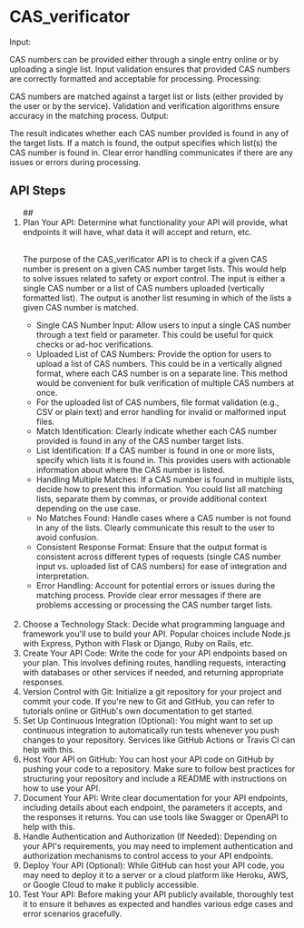 # CAS_verificator

Input:

CAS numbers can be provided either through a single entry online or by uploading a single list.
Input validation ensures that provided CAS numbers are correctly formatted and acceptable for processing.
Processing:

CAS numbers are matched against a target list or lists (either provided by the user or by the service).
Validation and verification algorithms ensure accuracy in the matching process.
Output:

The result indicates whether each CAS number provided is found in any of the target lists.
If a match is found, the output specifies which list(s) the CAS number is found in.
Clear error handling communicates if there are any issues or errors during processing.
## API Steps

<ol>
## <li>Plan Your API: Determine what functionality your API will provide, what endpoints it will have, what data it will accept and return, etc.
</li><br>

The purpose of the CAS_verificator API is to check if a given CAS number is present on a given CAS number target lists. This would help to solve issues related to safety or export control. The input is either a single CAS number or a list of CAS numbers uploaded (vertically formatted list). The output is another list resuming in which of the lists a given CAS number is matched.

<ul>
<li>Single CAS Number Input: Allow users to input a single CAS number through a text field or parameter. This could be useful for quick checks or ad-hoc verifications.

<li>Uploaded List of CAS Numbers: Provide the option for users to upload a list of CAS numbers. This could be in a vertically aligned format, where each CAS number is on a separate line. This method would be convenient for bulk verification of multiple CAS numbers at once.

<li>For the uploaded list of CAS numbers, file format validation (e.g., CSV or plain text) and error handling for invalid or malformed input files.

<li>Match Identification: Clearly indicate whether each CAS number provided is found in any of the CAS number target lists.

<li>List Identification: If a CAS number is found in one or more lists, specify which lists it is found in. This provides users with actionable information about where the CAS number is listed.

<li>Handling Multiple Matches: If a CAS number is found in multiple lists, decide how to present this information. You could list all matching lists, separate them by commas, or provide additional context depending on the use case.

<li>No Matches Found: Handle cases where a CAS number is not found in any of the lists. Clearly communicate this result to the user to avoid confusion.

<li>Consistent Response Format: Ensure that the output format is consistent across different types of requests (single CAS number input vs. uploaded list of CAS numbers) for ease of integration and interpretation.

<li>Error Handling: Account for potential errors or issues during the matching process. Provide clear error messages if there are problems accessing or processing the CAS number target lists.
</ul><br>

<!-- Define the Purpose: What problem does your API solve? Clearly articulate the purpose and goals of your API. For example, it might provide access to a database, perform specific calculations, integrate with third-party services, etc.

Identify Endpoints: Determine the endpoints your API will expose. An endpoint is a specific URL where your API can be accessed, and each endpoint typically corresponds to a specific function or resource. For example:

/users - Retrieve a list of users or create a new user.
/products - Retrieve a list of products or add a new product.
/orders - Retrieve a list of orders or create a new order.
Define Request and Response Formats: Decide on the data formats your API will accept in requests and return in responses. Common formats include JSON and XML. Specify the structure of the request payloads and response bodies for each endpoint.

Determine Authentication and Authorization: Decide how clients will authenticate with your API and what level of access they'll have. Will you use API keys, OAuth tokens, or some other mechanism? Additionally, consider what permissions different users or clients will have.

Handle Errors: Plan how your API will handle errors and communicate them to clients. Define standard error formats and HTTP status codes to use for different types of errors.

Consider Security: Think about security measures such as input validation, data sanitization, and protection against common attacks like SQL injection and cross-site scripting (XSS).

Versioning: Decide on a versioning strategy for your API. This is important to ensure backward compatibility as you make changes and additions to your API in the future.

Rate Limiting: Determine if you need to implement rate limiting to prevent abuse or excessive usage of your API by individual clients.

Documentation: Plan how you will document your API. Clear and comprehensive documentation is essential for developers who will be integrating with your API. Consider using tools like Swagger or OpenAPI for generating API documentation.

Testing Strategy: Plan how you will test your API during development. This includes unit testing individual components, integration testing endpoints, and possibly setting up automated testing pipelines. -->

<li>Choose a Technology Stack: Decide what programming language and framework you'll use to build your API. Popular choices include Node.js with Express, Python with Flask or Django, Ruby on Rails, etc.
</li>

<li>Create Your API Code: Write the code for your API endpoints based on your plan. This involves defining routes, handling requests, interacting with databases or other services if needed, and returning appropriate responses.
</li>

<li>Version Control with Git: Initialize a git repository for your project and commit your code. If you're new to Git and GitHub, you can refer to tutorials online or GitHub's own documentation to get started.
</li>

<li>Set Up Continuous Integration (Optional): You might want to set up continuous integration to automatically run tests whenever you push changes to your repository. Services like GitHub Actions or Travis CI can help with this.
</li>

<li>Host Your API on GitHub: You can host your API code on GitHub by pushing your code to a repository. Make sure to follow best practices for structuring your repository and include a README with instructions on how to use your API.
</li>

<li>Document Your API: Write clear documentation for your API endpoints, including details about each endpoint, the parameters it accepts, and the responses it returns. You can use tools like Swagger or OpenAPI to help with this.
</li>

<!-- Documentation and Examples: Provide clear and comprehensive documentation for developers integrating with your API. Include examples of API requests and responses to help users understand how to use the API effectively. -->

<li>Handle Authentication and Authorization (If Needed): Depending on your API's requirements, you may need to implement authentication and authorization mechanisms to control access to your API endpoints.
</li>

<li>Deploy Your API (Optional): While GitHub can host your API code, you may need to deploy it to a server or a cloud platform like Heroku, AWS, or Google Cloud to make it publicly accessible.
</li>

<li>Test Your API: Before making your API publicly available, thoroughly test it to ensure it behaves as expected and handles various edge cases and error scenarios gracefully.
</li>
